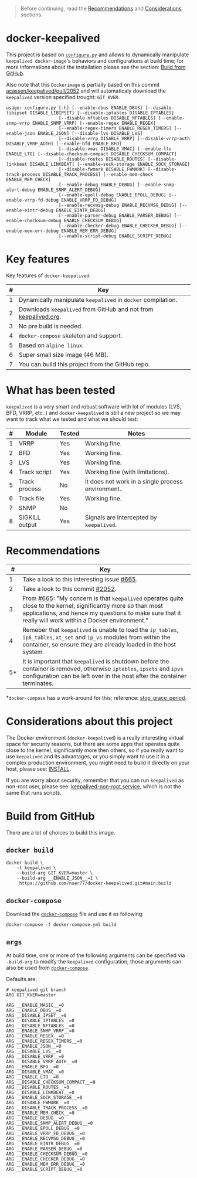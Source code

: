 > Before continuing, read the [Recommendations](#recommendations) and [Considerations](#considerations-about-this-project) sections.

# docker-keepalived
This project is based on [```configure.py```](build/configure.py) and allows to dynamically manipulate ```keepalived docker-image```'s behaviors and configurations at build time; for more informations about the installation please see the section: [Build from GitHub](#build-from-github).

Also note that this ```Dockerimage``` is partially based on this commit [acassen/keepalived/pull/2052](https://github.com/acassen/keepalived/pull/2052) and will automaticaly download the ```keepalived``` version specified trought: ```GIT_KVER```.

```
usage: configure.py [-h] [--enable-dbus ENABLE_DBUS] [--disable-libipset DISABLE_LIBIPSET] [--disable-iptables DISABLE_IPTABLES]
                    [--disable-nftables DISABLE_NFTABLES] [--enable-snmp-vrrp ENABLE_SNMP_VRRP] [--enable-regex ENABLE_REGEX]
                    [--enable-regex-timers ENABLE_REGEX_TIMERS] [--enable-json ENABLE_JSON] [--disable-lvs DISABLE_LVS]
                    [--disable-vrrp DISABLE_VRRP] [--disable-vrrp-auth DISABLE_VRRP_AUTH] [--enable-bfd ENABLE_BFD]
                    [--disable-vmac DISABLE_VMAC] [--enable-lto ENABLE_LTO] [--disable-checksum-compact DISABLE_CHECKSUM_COMPACT]
                    [--disable-routes DISABLE_ROUTES] [--disable-linkbeat DISABLE_LINKBEAT] [--enable-sock-storage ENABLE_SOCK_STORAGE]
                    [--disable-fwmark DISABLE_FWMARK] [--disable-track-process DISABLE_TRACK_PROCESS] [--enable-mem-check ENABLE_MEM_CHECK]
                    [--enable-debug ENABLE_DEBUG] [--enable-snmp-alert-debug ENABLE_SNMP_ALERT_DEBUG]
                    [--enable-epoll-debug ENABLE_EPOLL_DEBUG] [--enable-vrrp-fd-debug ENABLE_VRRP_FD_DEBUG]
                    [--enable-recvmsg-debug ENABLE_RECVMSG_DEBUG] [--enable-eintr-debug ENABLE_EINTR_DEBUG]
                    [--enable-parser-debug ENABLE_PARSER_DEBUG] [--enable-checksum-debug ENABLE_CHECKSUM_DEBUG]
                    [--enable-checker-debug ENABLE_CHECKER_DEBUG] [--enable-mem-err-debug ENABLE_MEM_ERR_DEBUG]
                    [--enable-script-debug ENABLE_SCRIPT_DEBUG]
```

# Key features
Key features of ```docker-keepalived```.

| # | Key
| ------------- | ------------- |
| 1 | Dynamically manipulate ```keepalived``` in ```docker``` compilation.  |
| 2 | Downloads ```keepalived``` from GitHub and not from [keepalived.org](https://keepalived.org).  |
| 3 | No pre build is needed.  | 
| 4 | ```docker-compose``` skeleton and support.   |
| 5 | Based on ```alpine linux```.  |
| 6 | Super small size image 	(46 MB).  |
| 7 | You can build this project from the GitHub repo. |

# What has been tested
```keepalived``` is a very smart and robust software with lot of modules (LVS, BFD, VRRP, etc..) and ```docker-keepalived``` is still a new project so we may want to track what we tested and what we should test:

| # | Module | Tested | Notes | 
| ------------- | ------------- | ------------- | ------------- | 
| 1 | VRRP  | Yes | Working fine. |
| 2 | BFD  | Yes | Working fine. |
| 3 | LVS  | Yes | Working fine. |
| 4 | Track script  | Yes | Working fine (with limitations). |
| 5 | Track process  | No | It does not work in a single process environment. |
| 6 | Track file | Yes | Working fine. |
| 7 | SNMP | No |  |
| 8 | SIGKILL output  | Yes | Signals are intercepted by ```keepalived```.|

# Recommendations

| # | Key |
| ------------- | ------------- |
| 1 | Take a look to this interesting issue [#665](https://github.com/acassen/keepalived/issues/665).  |
| 2 | Take a look to this commit [#2052](https://github.com/acassen/keepalived/pull/2052).  |
| 3 | From [#665](https://github.com/acassen/keepalived/issues/665): "My concern is that ```keepalived``` operates quite close to the kernel, significantly more so than most applications, and hence my questions to make sure that it really will work within a Docker environment." |
| 4 | Remeber that ```keepalived``` is unable to load the ```ip_tables```, ```ip6_tables```, ```xt_set``` and ```ip_vs``` modules from within the container, so ensure they are already loaded in the host system. |
| 5* | It is important that ```keepalived``` is shutdown before the container is removed, otherwise ```iptables```, ```ipsets``` and ```ipvs``` configuration can be left over in the host after the container terminates. |

*```docker-compose``` has a work-around for this; reference: [stop_grace_period](https://docs.docker.com/compose/compose-file/compose-file-v3/#stop_grace_period).

# Considerations about this project

The Docker environment (```docker-keepalived```) is a really interesting virtual space for security reasons, but there are some apps that operates quite close to the kernel, significantly more then others, so if you really want to use ```keepalived``` and its advantages, or you simply want to use it in a complex production environment, you might need to build it directly on your host, please see: [INSTALL](https://github.com/acassen/keepalived/blob/master/INSTALL).

If you are worry about security, remember that you can run ```keepalived``` as non-root user, please see: [keepalived-non-root.service](https://github.com/acassen/keepalived/blob/master/keepalived/keepalived-non-root.service.in), which is not the same that runs scripts.

# Build from GitHub
There are a lot of choices to build this image.

## ```docker build```
```
docker build \
    -t keepalived \
    --build-arg GIT_KVER=master \
    --build-arg __ENABLE_JSON__=1 \
     https://github.com/nser77/docker-keepalived.git#main:build
```

## ```docker-compose```
Download the  [```docker-compose```](compose/docker-compose.yml) file and use it as following:

```
docker-compose -f docker-compose.yml build
```

## ```args```
At build time, one or more of the following arguments can be specified via ```--build-arg``` to modify the ```keepalived``` configuration; those arguments can also be used from [```docker-compose```](compose/docker-compose.yml).

Defaults are:

```
# keepalived git branch
ARG GIT_KVER=master

ARG __ENABLE_MAGIC__=0
ARG __ENABLE_DBUS__=0
ARG __DISABLE_IPSET__=0
ARG __DISABLE_IPTABLES__=0
ARG __DISABLE_NFTABLES__=0
ARG __ENABLE_SNMP_VRRP__=0
ARG __ENABLE_REGEX__=0
ARG __ENABLE_REGEX_TIMERS__=0
ARG __ENABLE_JSON__=0
ARG __DISABLE_LVS__=0
ARG __DISABLE_VRRP__=0
ARG __DISABLE_VRRP_AUTH__=0
ARG __ENABLE_BFD__=0
ARG __DISABLE_VMAC__=0
ARG __ENABLE_LTO__=0
ARG __DISABLE_CHECKSUM_COMPACT__=0
ARG __DISABLE_ROUTES__=0
ARG __DISABLE_LINKBEAT__=0
ARG __ENABLE_SOCK_STORAGE__=0
ARG __DISABLE_FWMARK__=0
ARG __DISABLE_TRACK_PROCESS__=0
ARG __ENABLE_MEM_CHECK__=0
ARG __ENABLE_DEBUG__=0
ARG __ENABLE_SNMP_ALERT_DEBUG__=0
ARG __ENABLE_EPOLL_DEBUG__=0
ARG __ENABLE_VRRP_FD_DEBUG__=0
ARG __ENABLE_RECVMSG_DEBUG__=0
ARG __ENABLE_EINTR_DEBUG__=0
ARG __ENABLE_PARSER_DEBUG__=0
ARG __ENABLE_CHECKSUM_DEBUG__=0
ARG __ENABLE_CHECKER_DEBUG__=0
ARG __ENABLE_MEM_ERR_DEBUG__=0
ARG __ENABLE_SCRIPT_DEBUG__=0
```
